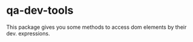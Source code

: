 # qa-dev-tools
This package gives you some methods to access dom elements by their dev. expressions.

